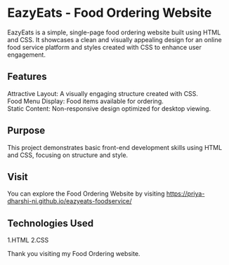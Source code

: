 # EazyEats - Food Ordering Website  

EazyEats is a simple, single-page food ordering website built using HTML and CSS. It showcases a clean and visually appealing design for an online food service platform and styles created with CSS to enhance user engagement.

## Features    
  Attractive Layout: A visually engaging structure created with CSS.  
  Food Menu Display: Food items available for ordering.  
  Static Content: Non-responsive design optimized for desktop viewing.  

## Purpose  
This project demonstrates basic front-end development skills using HTML and CSS, focusing on structure and style.  

## Visit

You can explore the Food Ordering Website by visiting https://priya-dharshi-ni.github.io/eazyeats-foodservice/

## Technologies Used  
  1.HTML
  2.CSS

Thank you visiting my Food Ordering website.
